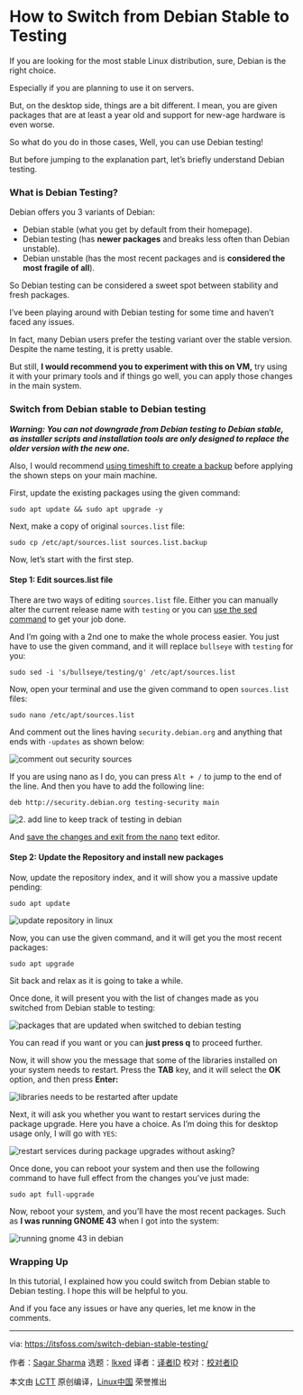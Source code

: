 [#]: subject: "How to Switch from Debian Stable to Testing"
[#]: via: "https://itsfoss.com/switch-debian-stable-testing/"
[#]: author: "Sagar Sharma https://itsfoss.com/author/sagar/"
[#]: collector: "lkxed"
[#]: translator: "geekpi"
[#]: reviewer: " "
[#]: publisher: " "
[#]: url: " "

How to Switch from Debian Stable to Testing
======

If you are looking for the most stable Linux distribution, sure, Debian is the right choice.

Especially if you are planning to use it on servers.

But, on the desktop side, things are a bit different. I mean, you are given packages that are at least a year old and support for new-age hardware is even worse.

So what do you do in those cases, Well, you can use Debian testing!

But before jumping to the explanation part, let’s briefly understand Debian testing.

### What is Debian Testing?

Debian offers you 3 variants of Debian:

- Debian stable (what you get by default from their homepage).
- Debian testing (has **newer packages** and breaks less often than Debian unstable).
- Debian unstable (has the most recent packages and is **considered the most fragile of all**).

So Debian testing can be considered a sweet spot between stability and fresh packages.

I’ve been playing around with Debian testing for some time and haven’t faced any issues.

In fact, many Debian users prefer the testing variant over the stable version. Despite the name testing, it is pretty usable.

But still, **I would recommend you to experiment with this on VM,** try using it with your primary tools and if things go well, you can apply those changes in the main system.

### Switch from Debian stable to Debian testing

**_Warning: You can not downgrade from Debian testing to Debian stable, as installer scripts and installation tools are only designed to replace the older version with the new one._**

Also, I would recommend [using timeshift to create a backup][1] before applying the shown steps on your main machine.

First, update the existing packages using the given command:

```
sudo apt update && sudo apt upgrade -y
```

Next, make a copy of original `sources.list` file:

```
sudo cp /etc/apt/sources.list sources.list.backup
```

Now, let’s start with the first step.

#### Step 1: Edit sources.list file

There are two ways of editing `sources.list` file. Either you can manually alter the current release name with `testing` or you can [use the sed command][2] to get your job done.

And I’m going with a 2nd one to make the whole process easier. You just have to use the given command, and it will replace `bullseye` with `testing` for you:

```
sudo sed -i 's/bullseye/testing/g' /etc/apt/sources.list
```

Now, open your terminal and use the given command to open `sources.list` files:

```
sudo nano /etc/apt/sources.list
```

And comment out the lines having `security.debian.org` and anything that ends with `-updates` as shown below:

![comment out security sources][3]

If you are using nano as I do, you can press `Alt + /` to jump to the end of the line. And then you have to add the following line:

```
deb http://security.debian.org testing-security main
```

![2. add line to keep track of testing in debian][4]

And [save the changes and exit from the nano][5] text editor.

#### Step 2: Update the Repository and install new packages

Now, update the repository index, and it will show you a massive update pending:

```
sudo apt update
```

![update repository in linux][6]

Now, you can use the given command, and it will get you the most recent packages:

```
sudo apt upgrade
```

Sit back and relax as it is going to take a while.

Once done, it will present you with the list of changes made as you switched from Debian stable to testing:

![packages that are updated when switched to debian testing][7]

You can read if you want or you can **just press q** to proceed further.

Now, it will show you the message that some of the libraries installed on your system needs to restart. Press the **TAB** key, and it will select the **OK** option, and then press **Enter:**

![libraries needs to be restarted after update][8]

Next, it will ask you whether you want to restart services during the package upgrade. Here you have a choice. As I’m doing this for desktop usage only, I will go with `YES`:

![restart services during package upgrades without asking?][9]

Once done, you can reboot your system and then use the following command to have full effect from the changes you’ve just made:

```
sudo apt full-upgrade
```

Now, reboot your system, and you’ll have the most recent packages. Such as **I was running GNOME 43** when I got into the system:

![running gnome 43 in debian][10]

### Wrapping Up

In this tutorial, I explained how you could switch from Debian stable to Debian testing. I hope this will be helpful to you.

And if you face any issues or have any queries, let me know in the comments.

--------------------------------------------------------------------------------

via: https://itsfoss.com/switch-debian-stable-testing/

作者：[Sagar Sharma][a]
选题：[lkxed][b]
译者：[译者ID](https://github.com/译者ID)
校对：[校对者ID](https://github.com/校对者ID)

本文由 [LCTT](https://github.com/LCTT/TranslateProject) 原创编译，[Linux中国](https://linux.cn/) 荣誉推出

[a]: https://itsfoss.com/author/sagar/
[b]: https://github.com/lkxed
[1]: https://itsfoss.com/backup-restore-linux-timeshift/
[2]: https://linuxhandbook.com/sed-command-basics/
[3]: https://itsfoss.com/wp-content/uploads/2022/11/comment-out-security-sources.gif
[4]: https://itsfoss.com/wp-content/uploads/2022/11/2.-add-line-to-keep-track-of-testing-in-debian.png
[5]: https://linuxhandbook.com/nano-save-exit/
[6]: https://itsfoss.com/wp-content/uploads/2022/11/update-repository-in-linux.png
[7]: https://itsfoss.com/wp-content/uploads/2022/11/packages-that-are-updated-when-switched-to-debian-testing.png
[8]: https://itsfoss.com/wp-content/uploads/2022/11/libraries-needs-to-be-restarted-after-update.png
[9]: https://itsfoss.com/wp-content/uploads/2022/11/restart-services-during-package-upgrades-without-asking.png
[10]: https://itsfoss.com/wp-content/uploads/2022/11/running-gnome-43-in-debian.png

